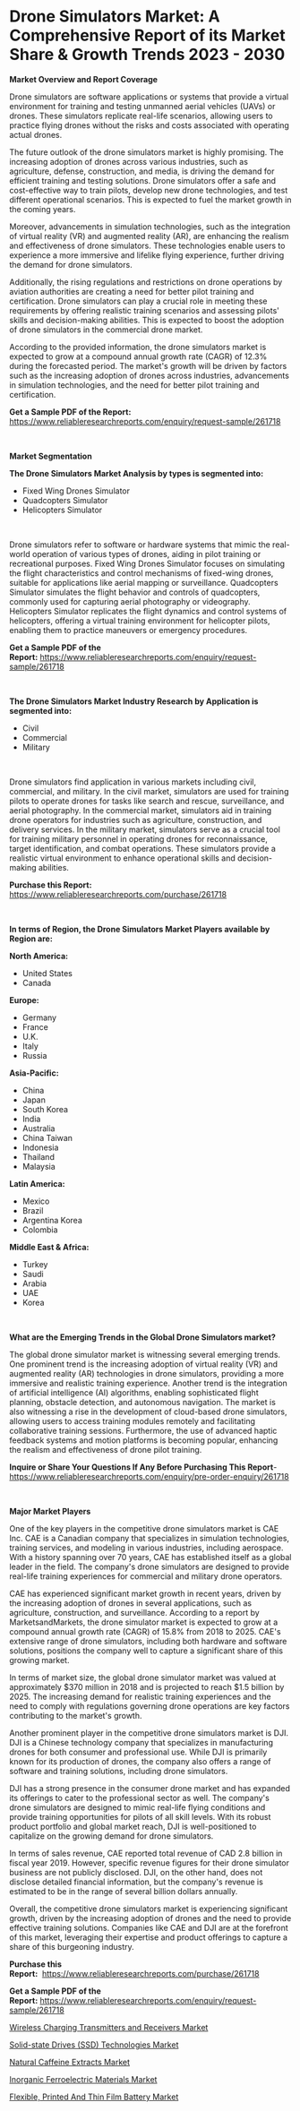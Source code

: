 <p><h1>Drone Simulators Market: A Comprehensive Report of its Market Share & Growth Trends 2023 - 2030</h1></p><p><strong>Market Overview and Report Coverage</strong></p>
<p><p>Drone simulators are software applications or systems that provide a virtual environment for training and testing unmanned aerial vehicles (UAVs) or drones. These simulators replicate real-life scenarios, allowing users to practice flying drones without the risks and costs associated with operating actual drones.</p><p>The future outlook of the drone simulators market is highly promising. The increasing adoption of drones across various industries, such as agriculture, defense, construction, and media, is driving the demand for efficient training and testing solutions. Drone simulators offer a safe and cost-effective way to train pilots, develop new drone technologies, and test different operational scenarios. This is expected to fuel the market growth in the coming years.</p><p>Moreover, advancements in simulation technologies, such as the integration of virtual reality (VR) and augmented reality (AR), are enhancing the realism and effectiveness of drone simulators. These technologies enable users to experience a more immersive and lifelike flying experience, further driving the demand for drone simulators.</p><p>Additionally, the rising regulations and restrictions on drone operations by aviation authorities are creating a need for better pilot training and certification. Drone simulators can play a crucial role in meeting these requirements by offering realistic training scenarios and assessing pilots' skills and decision-making abilities. This is expected to boost the adoption of drone simulators in the commercial drone market.</p><p>According to the provided information, the drone simulators market is expected to grow at a compound annual growth rate (CAGR) of 12.3% during the forecasted period. The market's growth will be driven by factors such as the increasing adoption of drones across industries, advancements in simulation technologies, and the need for better pilot training and certification.</p></p>
<p><strong>Get a Sample PDF of the Report:</strong> <a href="https://www.reliableresearchreports.com/enquiry/request-sample/261718">https://www.reliableresearchreports.com/enquiry/request-sample/261718</a></p>
<p>&nbsp;</p>
<p><strong>Market Segmentation</strong></p>
<p><strong>The Drone Simulators Market Analysis by types is segmented into:</strong></p>
<p><ul><li>Fixed Wing Drones Simulator</li><li>Quadcopters Simulator</li><li>Helicopters Simulator</li></ul></p>
<p>&nbsp;</p>
<p><p>Drone simulators refer to software or hardware systems that mimic the real-world operation of various types of drones, aiding in pilot training or recreational purposes. Fixed Wing Drones Simulator focuses on simulating the flight characteristics and control mechanisms of fixed-wing drones, suitable for applications like aerial mapping or surveillance. Quadcopters Simulator simulates the flight behavior and controls of quadcopters, commonly used for capturing aerial photography or videography. Helicopters Simulator replicates the flight dynamics and control systems of helicopters, offering a virtual training environment for helicopter pilots, enabling them to practice maneuvers or emergency procedures.</p></p>
<p><strong>Get a Sample PDF of the Report:</strong>&nbsp;<a href="https://www.reliableresearchreports.com/enquiry/request-sample/261718">https://www.reliableresearchreports.com/enquiry/request-sample/261718</a></p>
<p>&nbsp;</p>
<p><strong>The Drone Simulators Market Industry Research by Application is segmented into:</strong></p>
<p><ul><li>Civil</li><li>Commercial</li><li>Military</li></ul></p>
<p>&nbsp;</p>
<p><p>Drone simulators find application in various markets including civil, commercial, and military. In the civil market, simulators are used for training pilots to operate drones for tasks like search and rescue, surveillance, and aerial photography. In the commercial market, simulators aid in training drone operators for industries such as agriculture, construction, and delivery services. In the military market, simulators serve as a crucial tool for training military personnel in operating drones for reconnaissance, target identification, and combat operations. These simulators provide a realistic virtual environment to enhance operational skills and decision-making abilities.</p></p>
<p><strong>Purchase this Report:</strong>&nbsp; <a href="https://www.reliableresearchreports.com/purchase/261718">https://www.reliableresearchreports.com/purchase/261718</a></p>
<p>&nbsp;</p>
<p><strong>In terms of Region, the Drone Simulators Market Players available by Region are:</strong></p>
<p>
    <p> <strong> North America: </strong>
        <ul>
            <li>United States</li>
            <li>Canada</li>
        </ul>
        </p> 
    <p> <strong> Europe: </strong>
        <ul>
            <li>Germany</li>
            <li>France</li>
            <li>U.K.</li>
            <li>Italy</li>
            <li>Russia</li>
        </ul>
        </p> 
    <p> <strong> Asia-Pacific: </strong>
        <ul>
            <li>China</li>
            <li>Japan</li>
            <li>South Korea</li>
            <li>India</li>
            <li>Australia</li>
            <li>China Taiwan</li>
            <li>Indonesia</li>
            <li>Thailand</li>
            <li>Malaysia</li>
        </ul>
        </p> 
    <p> <strong> Latin America: </strong>
        <ul>
            <li>Mexico</li>
            <li>Brazil</li>
            <li>Argentina Korea</li>
            <li>Colombia</li>
        </ul>
        </p> 
    <p> <strong> Middle East & Africa: </strong>
        <ul>
            <li>Turkey</li>
            <li>Saudi</li>
            <li>Arabia</li>
            <li>UAE</li>
            <li>Korea</li>
        </ul>
    </p>
    </p>
<p>&nbsp;</p>
<p><strong>What are the Emerging Trends in the Global Drone Simulators market?</strong></p>
<p><p>The global drone simulator market is witnessing several emerging trends. One prominent trend is the increasing adoption of virtual reality (VR) and augmented reality (AR) technologies in drone simulators, providing a more immersive and realistic training experience. Another trend is the integration of artificial intelligence (AI) algorithms, enabling sophisticated flight planning, obstacle detection, and autonomous navigation. The market is also witnessing a rise in the development of cloud-based drone simulators, allowing users to access training modules remotely and facilitating collaborative training sessions. Furthermore, the use of advanced haptic feedback systems and motion platforms is becoming popular, enhancing the realism and effectiveness of drone pilot training.</p></p>
<p><strong>Inquire or Share Your Questions If Any Before Purchasing This Report</strong>- <a href="https://www.reliableresearchreports.com/enquiry/pre-order-enquiry/261718">https://www.reliableresearchreports.com/enquiry/pre-order-enquiry/261718</a></p>
<p>&nbsp;</p>
<p><strong>Major Market Players</strong></p>
<p><p>One of the key players in the competitive drone simulators market is CAE Inc. CAE is a Canadian company that specializes in simulation technologies, training services, and modeling in various industries, including aerospace. With a history spanning over 70 years, CAE has established itself as a global leader in the field. The company's drone simulators are designed to provide real-life training experiences for commercial and military drone operators.</p><p>CAE has experienced significant market growth in recent years, driven by the increasing adoption of drones in several applications, such as agriculture, construction, and surveillance. According to a report by MarketsandMarkets, the drone simulator market is expected to grow at a compound annual growth rate (CAGR) of 15.8% from 2018 to 2025. CAE's extensive range of drone simulators, including both hardware and software solutions, positions the company well to capture a significant share of this growing market.</p><p>In terms of market size, the global drone simulator market was valued at approximately $370 million in 2018 and is projected to reach $1.5 billion by 2025. The increasing demand for realistic training experiences and the need to comply with regulations governing drone operations are key factors contributing to the market's growth.</p><p>Another prominent player in the competitive drone simulators market is DJI. DJI is a Chinese technology company that specializes in manufacturing drones for both consumer and professional use. While DJI is primarily known for its production of drones, the company also offers a range of software and training solutions, including drone simulators.</p><p>DJI has a strong presence in the consumer drone market and has expanded its offerings to cater to the professional sector as well. The company's drone simulators are designed to mimic real-life flying conditions and provide training opportunities for pilots of all skill levels. With its robust product portfolio and global market reach, DJI is well-positioned to capitalize on the growing demand for drone simulators.</p><p>In terms of sales revenue, CAE reported total revenue of CAD 2.8 billion in fiscal year 2019. However, specific revenue figures for their drone simulator business are not publicly disclosed. DJI, on the other hand, does not disclose detailed financial information, but the company's revenue is estimated to be in the range of several billion dollars annually.</p><p>Overall, the competitive drone simulators market is experiencing significant growth, driven by the increasing adoption of drones and the need to provide effective training solutions. Companies like CAE and DJI are at the forefront of this market, leveraging their expertise and product offerings to capture a share of this burgeoning industry.</p></p>
<p><strong>Purchase this Report:</strong>&nbsp;&nbsp;<a href="https://www.reliableresearchreports.com/purchase/261718">https://www.reliableresearchreports.com/purchase/261718</a></p>
<p></p>
<p><strong>Get a Sample PDF of the Report:</strong>&nbsp;<a href="https://www.reliableresearchreports.com/enquiry/request-sample/261718">https://www.reliableresearchreports.com/enquiry/request-sample/261718</a></p>
<p><p><a href="https://www.linkedin.com/pulse/wireless-charging-transmitters-receivers-market-size-share-mpwse/">Wireless Charging Transmitters and Receivers Market</a></p><p><a href="https://www.linkedin.com/pulse/solid-state-drives-ssd-technologies-market-insights-players-hedze/">Solid-state Drives (SSD) Technologies Market</a></p><p><a href="https://medium.com/@dorinaprifti56/natural-caffeine-extracts-market-size-market-outlook-and-market-forecast-2023-to-2030-bf9397f7f3f1">Natural Caffeine Extracts Market</a></p><p><a href="https://medium.com/@dritasmani2022/inorganic-ferroelectric-materials-market-competitive-analysis-market-trends-and-forecast-to-2030-be1cdda0f25a">Inorganic Ferroelectric Materials Market</a></p><p><a href="https://www.linkedin.com/pulse/flexible-printed-thin-film-battery-market-size-share-amp-23sle/">Flexible, Printed And Thin Film Battery Market</a></p></p>